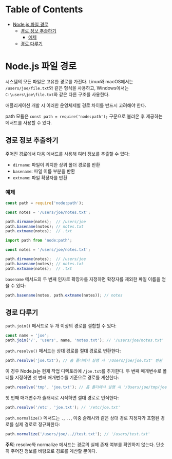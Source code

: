 # Table of Contents

- [Node.js 파일 경로](#nodejs-파일-경로)
  - [경로 정보 추출하기](#경로-정보-추출하기)
    - [예제](#예제)
  - [경로 다루기](#경로-다루기)

# Node.js 파일 경로

시스템의 모든 파일은 고유한 경로를 가진다. Linux와 macOS에서는 `/users/joe/file.txt`와 같은 형식을 사용하고, Windows에서는 `C:\users\joe\file.txt`와 같은 다른 구조를 사용한다. 

애플리케이션 개발 시 이러한 운영체제별 경로 차이를 반드시 고려해야 한다.

path 모듈은 `const path = require('node:path');` 구문으로 불러온 후 제공하는 메서드를 사용할 수 있다.

## 경로 정보 추출하기

주어진 경로에서 다음 메서드를 사용해 여러 정보를 추출할 수 있다:

- `dirname`: 파일이 위치한 상위 폴더 경로를 반환
- `basename`: 파일 이름 부분을 반환
- `extname`: 파일 확장자를 반환

### 예제

```js
const path = require('node:path');

const notes = '/users/joe/notes.txt';

path.dirname(notes);  // /users/joe
path.basename(notes); // notes.txt
path.extname(notes);  // .txt
```

```js
import path from 'node:path';

const notes = '/users/joe/notes.txt';

path.dirname(notes);  // /users/joe
path.basename(notes); // notes.txt
path.extname(notes);  // .txt
```

`basename` 메서드의 두 번째 인자로 확장자를 지정하면 확장자를 제외한 파일 이름을 얻을 수 있다:

```js
path.basename(notes, path.extname(notes)); // notes
```

## 경로 다루기

`path.join()` 메서드로 두 개 이상의 경로를 결합할 수 있다:

```js
const name = 'joe';
path.join('/', 'users', name, 'notes.txt'); // '/users/joe/notes.txt'
```

`path.resolve()` 메서드는 상대 경로를 절대 경로로 변환한다:

```js
path.resolve('joe.txt'); // 홈 폴더에서 실행 시 '/Users/joe/joe.txt' 반환
```

이 경우 Node.js는 현재 작업 디렉토리에 `/joe.txt`를 추가한다. 두 번째 매개변수로 폴더를 지정하면 첫 번째 매개변수를 기준으로 경로를 계산한다:

```js
path.resolve('tmp', 'joe.txt'); // 홈 폴더에서 실행 시 '/Users/joe/tmp/joe.txt' 반환
```

첫 번째 매개변수가 슬래시로 시작하면 절대 경로로 인식한다:

```js
path.resolve('/etc', 'joe.txt'); // '/etc/joe.txt'
```

`path.normalize()` 메서드는 `.`, `..`, 이중 슬래시와 같은 상대 경로 지정자가 포함된 경로를 실제 경로로 정규화한다:

```js
path.normalize('/users/joe/..//test.txt'); // '/users/test.txt'
```

**주의**: resolve와 normalize 메서드는 경로의 실제 존재 여부를 확인하지 않는다. 단순히 주어진 정보를 바탕으로 경로를 계산할 뿐이다.